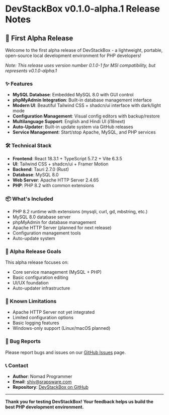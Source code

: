 # DevStackBox v0.1.0-alpha.1 Release Notes

## 🚀 First Alpha Release

Welcome to the first alpha release of DevStackBox - a lightweight, portable, open-source local development environment for PHP developers!

*Note: This release uses version number 0.1.0-1 for MSI compatibility, but represents v0.1.0-alpha.1*

### ✨ Features

- **MySQL Database**: Embedded MySQL 8.0 with GUI control
- **phpMyAdmin Integration**: Built-in database management interface
- **Modern UI**: Beautiful Tailwind CSS + shadcn/ui interface with dark/light mode
- **Configuration Management**: Visual config editors with backup/restore
- **Multilanguage Support**: English and Hindi UI (i18next)
- **Auto-Updater**: Built-in update system via GitHub releases
- **Service Management**: Start/stop Apache, MySQL, and PHP services

### 🛠️ Technical Stack

- **Frontend**: React 18.3.1 + TypeScript 5.7.2 + Vite 6.3.5
- **UI**: Tailwind CSS + shadcn/ui + Framer Motion
- **Backend**: Tauri 2.7.0 (Rust)
- **Database**: MySQL 8.0
- **Web Server**: Apache HTTP Server 2.4.65
- **PHP**: PHP 8.2 with common extensions

### 📦 What's Included

- PHP 8.2 runtime with extensions (mysqli, curl, gd, mbstring, etc.)
- MySQL 8.0 database server
- phpMyAdmin for database management
- Apache HTTP Server (planned for next release)
- Configuration management tools
- Auto-update system

### 🎯 Alpha Release Goals

This alpha release focuses on:
- Core service management (MySQL + PHP)
- Basic configuration editing
- UI/UX foundation
- Auto-updater infrastructure

### 🔄 Known Limitations

- Apache HTTP Server not yet integrated
- Limited configuration options
- Basic logging features
- Windows-only support (Linux/macOS planned)

### 🐛 Bug Reports

Please report bugs and issues on our [GitHub Issues](https://github.com/ProgrammerNomad/DevStackBox/issues) page.

### 📞 Contact

- **Author**: Nomad Programmer
- **Email**: shiv@srapsware.com
- **Repository**: [DevStackBox on GitHub](https://github.com/ProgrammerNomad/DevStackBox)

---

**Thank you for testing DevStackBox! Your feedback helps us build the best PHP development environment.**
